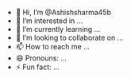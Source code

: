 - 👋 Hi, I’m @Ashishsharma45b
- 👀 I’m interested in ...
- 🌱 I’m currently learning ...
- 💞️ I’m looking to collaborate on ...
- 📫 How to reach me ...
- 😄 Pronouns: ...
- ⚡ Fun fact: ...

<!---
Ashishsharma45b/Ashishsharma45b is a ✨ special ✨ repository because its `README.md` (this file) appears on your GitHub profile.
You can click the Preview link to take a look at your changes.
--->
